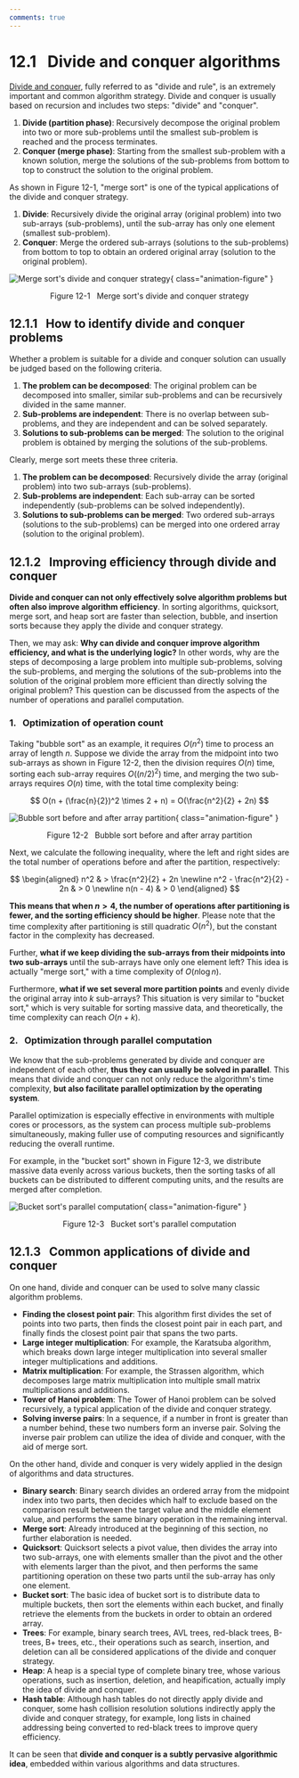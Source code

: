 ```yaml
---
comments: true
---
```


# 12.1 &nbsp; Divide and conquer algorithms

<u>Divide and conquer</u>, fully referred to as "divide and rule", is an extremely important and common algorithm strategy. Divide and conquer is usually based on recursion and includes two steps: "divide" and "conquer".

1. **Divide (partition phase)**: Recursively decompose the original problem into two or more sub-problems until the smallest sub-problem is reached and the process terminates.
2. **Conquer (merge phase)**: Starting from the smallest sub-problem with a known solution, merge the solutions of the sub-problems from bottom to top to construct the solution to the original problem.

As shown in Figure 12-1, "merge sort" is one of the typical applications of the divide and conquer strategy.

1. **Divide**: Recursively divide the original array (original problem) into two sub-arrays (sub-problems), until the sub-array has only one element (smallest sub-problem).
2. **Conquer**: Merge the ordered sub-arrays (solutions to the sub-problems) from bottom to top to obtain an ordered original array (solution to the original problem).

![Merge sort's divide and conquer strategy](divide_and_conquer.assets/divide_and_conquer_merge_sort.png){ class="animation-figure" }

<p align="center"> Figure 12-1 &nbsp; Merge sort's divide and conquer strategy </p>

## 12.1.1 &nbsp; How to identify divide and conquer problems

Whether a problem is suitable for a divide and conquer solution can usually be judged based on the following criteria.

1. **The problem can be decomposed**: The original problem can be decomposed into smaller, similar sub-problems and can be recursively divided in the same manner.
2. **Sub-problems are independent**: There is no overlap between sub-problems, and they are independent and can be solved separately.
3. **Solutions to sub-problems can be merged**: The solution to the original problem is obtained by merging the solutions of the sub-problems.

Clearly, merge sort meets these three criteria.

1. **The problem can be decomposed**: Recursively divide the array (original problem) into two sub-arrays (sub-problems).
2. **Sub-problems are independent**: Each sub-array can be sorted independently (sub-problems can be solved independently).
3. **Solutions to sub-problems can be merged**: Two ordered sub-arrays (solutions to the sub-problems) can be merged into one ordered array (solution to the original problem).

## 12.1.2 &nbsp; Improving efficiency through divide and conquer

**Divide and conquer can not only effectively solve algorithm problems but often also improve algorithm efficiency**. In sorting algorithms, quicksort, merge sort, and heap sort are faster than selection, bubble, and insertion sorts because they apply the divide and conquer strategy.

Then, we may ask: **Why can divide and conquer improve algorithm efficiency, and what is the underlying logic?** In other words, why are the steps of decomposing a large problem into multiple sub-problems, solving the sub-problems, and merging the solutions of the sub-problems into the solution of the original problem more efficient than directly solving the original problem? This question can be discussed from the aspects of the number of operations and parallel computation.

### 1. &nbsp; Optimization of operation count

Taking "bubble sort" as an example, it requires $O(n^2)$ time to process an array of length $n$. Suppose we divide the array from the midpoint into two sub-arrays as shown in Figure 12-2, then the division requires $O(n)$ time, sorting each sub-array requires $O((n / 2)^2)$ time, and merging the two sub-arrays requires $O(n)$ time, with the total time complexity being:

$$
O(n + (\frac{n}{2})^2 \times 2 + n) = O(\frac{n^2}{2} + 2n)
$$

![Bubble sort before and after array partition](divide_and_conquer.assets/divide_and_conquer_bubble_sort.png){ class="animation-figure" }

<p align="center"> Figure 12-2 &nbsp; Bubble sort before and after array partition </p>

Next, we calculate the following inequality, where the left and right sides are the total number of operations before and after the partition, respectively:

$$
\begin{aligned}
n^2 & > \frac{n^2}{2} + 2n \newline
n^2 - \frac{n^2}{2} - 2n & > 0 \newline
n(n - 4) & > 0
\end{aligned}
$$

**This means that when $n > 4$, the number of operations after partitioning is fewer, and the sorting efficiency should be higher**. Please note that the time complexity after partitioning is still quadratic $O(n^2)$, but the constant factor in the complexity has decreased.

Further, **what if we keep dividing the sub-arrays from their midpoints into two sub-arrays** until the sub-arrays have only one element left? This idea is actually "merge sort," with a time complexity of $O(n \log n)$.

Furthermore, **what if we set several more partition points** and evenly divide the original array into $k$ sub-arrays? This situation is very similar to "bucket sort," which is very suitable for sorting massive data, and theoretically, the time complexity can reach $O(n + k)$.

### 2. &nbsp; Optimization through parallel computation

We know that the sub-problems generated by divide and conquer are independent of each other, **thus they can usually be solved in parallel**. This means that divide and conquer can not only reduce the algorithm's time complexity, **but also facilitate parallel optimization by the operating system**.

Parallel optimization is especially effective in environments with multiple cores or processors, as the system can process multiple sub-problems simultaneously, making fuller use of computing resources and significantly reducing the overall runtime.

For example, in the "bucket sort" shown in Figure 12-3, we distribute massive data evenly across various buckets, then the sorting tasks of all buckets can be distributed to different computing units, and the results are merged after completion.

![Bucket sort's parallel computation](divide_and_conquer.assets/divide_and_conquer_parallel_computing.png){ class="animation-figure" }

<p align="center"> Figure 12-3 &nbsp; Bucket sort's parallel computation </p>

## 12.1.3 &nbsp; Common applications of divide and conquer

On one hand, divide and conquer can be used to solve many classic algorithm problems.

- **Finding the closest point pair**: This algorithm first divides the set of points into two parts, then finds the closest point pair in each part, and finally finds the closest point pair that spans the two parts.
- **Large integer multiplication**: For example, the Karatsuba algorithm, which breaks down large integer multiplication into several smaller integer multiplications and additions.
- **Matrix multiplication**: For example, the Strassen algorithm, which decomposes large matrix multiplication into multiple small matrix multiplications and additions.
- **Tower of Hanoi problem**: The Tower of Hanoi problem can be solved recursively, a typical application of the divide and conquer strategy.
- **Solving inverse pairs**: In a sequence, if a number in front is greater than a number behind, these two numbers form an inverse pair. Solving the inverse pair problem can utilize the idea of divide and conquer, with the aid of merge sort.

On the other hand, divide and conquer is very widely applied in the design of algorithms and data structures.

- **Binary search**: Binary search divides an ordered array from the midpoint index into two parts, then decides which half to exclude based on the comparison result between the target value and the middle element value, and performs the same binary operation in the remaining interval.
- **Merge sort**: Already introduced at the beginning of this section, no further elaboration is needed.
- **Quicksort**: Quicksort selects a pivot value, then divides the array into two sub-arrays, one with elements smaller than the pivot and the other with elements larger than the pivot, and then performs the same partitioning operation on these two parts until the sub-array has only one element.
- **Bucket sort**: The basic idea of bucket sort is to distribute data to multiple buckets, then sort the elements within each bucket, and finally retrieve the elements from the buckets in order to obtain an ordered array.
- **Trees**: For example, binary search trees, AVL trees, red-black trees, B-trees, B+ trees, etc., their operations such as search, insertion, and deletion can all be considered applications of the divide and conquer strategy.
- **Heap**: A heap is a special type of complete binary tree, whose various operations, such as insertion, deletion, and heapification, actually imply the idea of divide and conquer.
- **Hash table**: Although hash tables do not directly apply divide and conquer, some hash collision resolution solutions indirectly apply the divide and conquer strategy, for example, long lists in chained addressing being converted to red-black trees to improve query efficiency.

It can be seen that **divide and conquer is a subtly pervasive algorithmic idea**, embedded within various algorithms and data structures.
